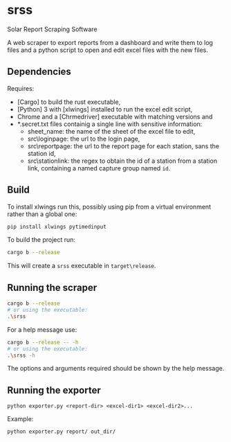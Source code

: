 # srss
Solar Report Scraping Software

A web scraper to export reports from a dashboard and write them to log files and a python script to open and edit excel files with the new files.

## Dependencies

Requires:
* [Cargo] to build the rust executable, 
* [Python] 3 with [xlwings] installed to run the excel edit script, 
* Chrome and a [Chrmedriver] executable with matching versions and
* \*.secret.txt files containig a single line with sensitive information:
  * sheet_name: the name of the sheet of the excel file to edit,
  * src\loginpage: the url to the login page,
  * src\reportpage: the url to the report page for each station, sans the station id,
  * src\stationlink: the regex to obtain the id of a station from a station link, containing a named capture group named `id`.

## Build
To install xlwings run this, possibly using pip from a virtual environment rather than a global one:
```sh
pip install xlwings pytimedinput
```

To build the project run:
```sh
cargo b --release
```
This will create a `srss` executable in `target\release`.

## Running the scraper
```sh
cargo b --release
# or using the executable:
.\srss
```

For a help message use:
```sh
cargo b --release -- -h
# or using the executable:
.\srss -h
```
The options and arguments required should be shown by the help message.

## Running the exporter
```
python exporter.py <report-dir> <excel-dir1> <excel-dir2>...
```
Example:
```sh
python exporter.py report/ out_dir/ 
```